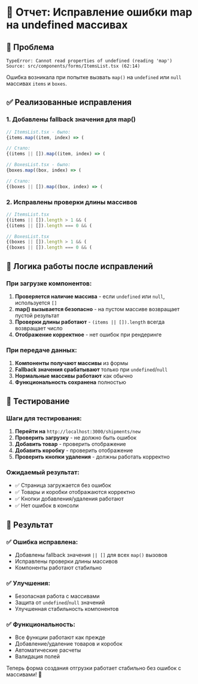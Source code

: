 # 🔧 Отчет: Исправление ошибки map на undefined массивах

## 🎯 Проблема
```
TypeError: Cannot read properties of undefined (reading 'map')
Source: src/components/forms/ItemsList.tsx (62:14)
```

Ошибка возникала при попытке вызвать `map()` на `undefined` или `null` массивах `items` и `boxes`.

## ✅ Реализованные исправления

### 1. **Добавлены fallback значения для map()**
```typescript
// ItemsList.tsx - было:
{items.map((item, index) => (

// Стало:
{(items || []).map((item, index) => (
```

```typescript
// BoxesList.tsx - было:
{boxes.map((box, index) => (

// Стало:
{(boxes || []).map((box, index) => (
```

### 2. **Исправлены проверки длины массивов**
```typescript
// ItemsList.tsx
{(items || []).length > 1 && (
{(items || []).length === 0 && (

// BoxesList.tsx
{(boxes || []).length > 1 && (
{(boxes || []).length === 0 && (
```

## 🔄 Логика работы после исправлений

### **При загрузке компонентов:**
1. **Проверяется наличие массива** - если `undefined` или `null`, используется `[]`
2. **map() вызывается безопасно** - на пустом массиве возвращает пустой результат
3. **Проверки длины работают** - `(items || []).length` всегда возвращает число
4. **Отображение корректное** - нет ошибок при рендеринге

### **При передаче данных:**
1. **Компоненты получают массивы** из формы
2. **Fallback значения срабатывают** только при `undefined`/`null`
3. **Нормальные массивы работают** как обычно
4. **Функциональность сохранена** полностью

## 🧪 Тестирование

### **Шаги для тестирования:**
1. **Перейти на** `http://localhost:3000/shipments/new`
2. **Проверить загрузку** - не должно быть ошибок
3. **Добавить товар** - проверить отображение
4. **Добавить коробку** - проверить отображение
5. **Проверить кнопки удаления** - должны работать корректно

### **Ожидаемый результат:**
- ✅ Страница загружается без ошибок
- ✅ Товары и коробки отображаются корректно
- ✅ Кнопки добавления/удаления работают
- ✅ Нет ошибок в консоли

## 🎉 Результат

### ✅ **Ошибка исправлена:**
- Добавлены fallback значения `|| []` для всех `map()` вызовов
- Исправлены проверки длины массивов
- Компоненты работают стабильно

### ✅ **Улучшения:**
- Безопасная работа с массивами
- Защита от `undefined`/`null` значений
- Улучшенная стабильность компонентов

### ✅ **Функциональность:**
- Все функции работают как прежде
- Добавление/удаление товаров и коробок
- Автоматические расчеты
- Валидация полей

Теперь форма создания отгрузки работает стабильно без ошибок с массивами! 🎉
